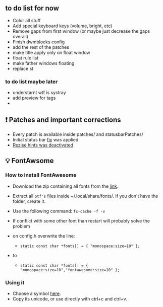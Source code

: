 ## to do list for now

- Color all stuff
- Add special keyboard keys (volume, bright, etc)
- Remove gaps from first window (or maybe just decrease the gaps overall)
- Finish dwmblocks config
- add the rest of the patches
- make title apply only on float window
- float rule list
- make father windows floating
- replace st

### to do list maybe later

- understarnt wtf is systray
- add preview for tags
- 

## :exclamation: Patches and important corrections

- Every patch is available inside patches/ and statusbarPatches/
- Initial status bar [fix](https://www.reddit.com/r/suckless/comments/nfc3xn/gaps_problem_with_multiple_monitors/) was applied
- [Rezise hints was deactivated](https://dwm.suckless.org/faq/)
 

## :bulb: FontAwsome

### How to install FontAwesome
- Download the zip containing all fonts from the [link](https://fontawesome.com/download).
- Extract all `otf's` files inside ~/.local/share/fonts/. If you don't have the folder, create it.
- Use the following command: ```fc-cache -f -v```
- If conflict with some other font than restart will probably solve the problem

- on config.h overwrite the line:
  + ``` static const char *fonts[] = { "monospace:size=10" }; ```
- to
  + ``` static const char *fonts[] = { "monospace:size=10","fontawesome:size=10" }; ```


### Using it
- Choose a symbol [here](https://fontawesome.com/v5.15/icons?d=gallery&p=2&s=brands,solid&m=free).
- Copy its unicode, or use directly with ctrl+c and ctrl+v.
